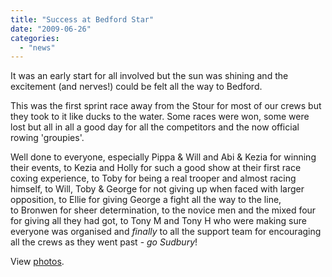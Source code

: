 ```yaml
---
title: "Success at Bedford Star"
date: "2009-06-26"
categories:
  - "news"
---
```


It was an early start for all involved but the sun was shining and the excitement (and nerves!) could be felt all the way to Bedford.

This was the first sprint race away from the Stour for most of our crews but they took to it like ducks to the water. Some races were won, some were lost but all in all a good day for all the competitors and the now official rowing 'groupies'.

Well done to everyone, especially Pippa & Will and Abi & Kezia for winning their events, to Kezia and Holly for such a good show at their first race coxing experience, to Toby for being a real trooper and almost racing himself, to Will, Toby & George for not giving up when faced with larger opposition, to Ellie for giving George a fight all the way to the line, to Bronwen for sheer determination, to the novice men and the mixed four for giving all they had got, to Tony M and Tony H who were making sure everyone was organised and *finally* to all the support team for encouraging all the crews as they went past - *go Sudbury*!

View [photos](http://picasaweb.google.com/KatherineTKC/SudburyRowingClub?authkey=Gv1sRgCLWD_-urkLOUoAE&feat=directlink).
